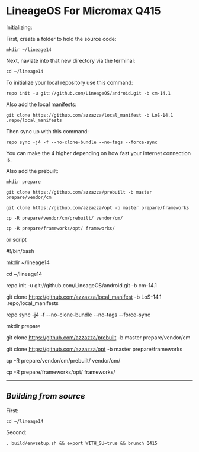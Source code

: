 LineageOS For Micromax Q415
=============================

Initializing:

First, create a folder to hold the source code: 

	mkdir ~/lineage14

Next, naviate into that new directory via the terminal:

	cd ~/lineage14

To initialize your local repository use this command:

	repo init -u git://github.com/LineageOS/android.git -b cm-14.1

Also add the local manifests:

	git clone https://github.com/azzazza/local_manifest -b LoS-14.1 .repo/local_manifests

Then sync up with this command:

	repo sync -j4 -f --no-clone-bundle --no-tags --force-sync
	
You can make the 4 higher depending on how fast your internet connection is. 

Also add the prebuilt:

	mkdir prepare
	
	git clone https://github.com/azzazza/prebuilt -b master prepare/vendor/cm
	
	git clone https://github.com/azzazza/opt -b master prepare/frameworks
	
	cp -R prepare/vendor/cm/prebuilt/ vendor/cm/
	
	cp -R prepare/frameworks/opt/ frameworks/
	
or script

#!/bin/bash

mkdir ~/lineage14

cd ~/lineage14

repo init -u git://github.com/LineageOS/android.git -b cm-14.1

git clone https://github.com/azzazza/local_manifest -b LoS-14.1 .repo/local_manifests

repo sync -j4 -f --no-clone-bundle --no-tags --force-sync

mkdir prepare

git clone https://github.com/azzazza/prebuilt -b master prepare/vendor/cm

git clone https://github.com/azzazza/opt -b master prepare/frameworks

cp -R prepare/vendor/cm/prebuilt/ vendor/cm/

cp -R prepare/frameworks/opt/ frameworks/

-------------
 
_Building from source_
---------------

First:

	cd ~/lineage14

Second:

	. build/envsetup.sh && export WITH_SU=true && brunch Q415
	
